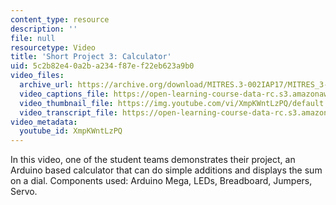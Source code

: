 ```yaml
---
content_type: resource
description: ''
file: null
resourcetype: Video
title: 'Short Project 3: Calculator'
uid: 5c2b82e4-0a2b-a234-f87e-f22eb623a9b0
video_files:
  archive_url: https://archive.org/download/MITRES.3-002IAP17/MITRES_3-002IAP17_Short_Project_3_300k.mp4
  video_captions_file: https://open-learning-course-data-rc.s3.amazonaws.com/res-3-002-collaborative-design-and-creative-expression-with-arduino-microcontrollers-january-iap-2017/16ba87b8b3575abcad282e29c1797463_XmpKWntLzPQ.vtt
  video_thumbnail_file: https://img.youtube.com/vi/XmpKWntLzPQ/default.jpg
  video_transcript_file: https://open-learning-course-data-rc.s3.amazonaws.com/res-3-002-collaborative-design-and-creative-expression-with-arduino-microcontrollers-january-iap-2017/ed5c3757e6ce21e820302ddfb65da35c_XmpKWntLzPQ.pdf
video_metadata:
  youtube_id: XmpKWntLzPQ
---
```


In this video, one of the student teams demonstrates their project, an Arduino based calculator that can do simple additions and displays the sum on a dial. Components used: Arduino Mega, LEDs, Breadboard, Jumpers, Servo.